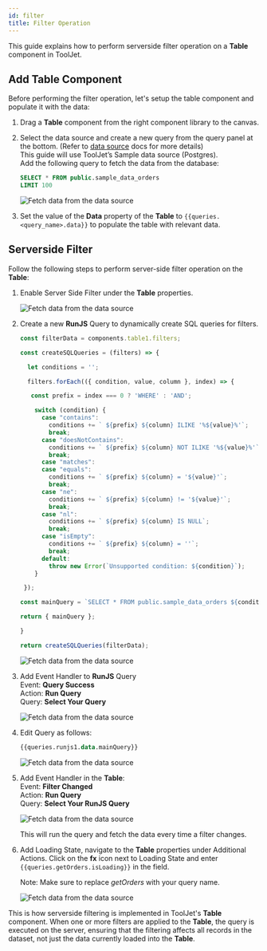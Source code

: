 ```yaml
---
id: filter
title: Filter Operation
---
```


This guide explains how to perform serverside filter operation on a **Table** component in ToolJet.

<div style={{paddingTop:'24px'}}>

## Add Table Component

Before performing the filter operation, let's setup the table component and populate it with the data:

1. Drag a **Table** component from the right component library to the canvas.
2. Select the data source and create a new query from the query panel at the bottom. (Refer to [data source](/docs/data-sources/overview) docs for more details) <br/>
    This guide will use ToolJet’s Sample data source (Postgres).<br/>
    Add the following query to fetch the data from the database:

    ```sql
    SELECT * FROM public.sample_data_orders
    LIMIT 100
    ```

    <img className="screenshot-full" src="/img/widgets/table/serverside-operations/fetch-data-query.png" alt="Fetch data from the data source" />

3. Set the value of the **Data** property of the **Table** to `{{queries.<query_name>.data}}` to populate the table with relevant data.

</div>

<div>

## Serverside Filter

Follow the following steps to perform server-side filter operation on the **Table**:

1. Enable Server Side Filter under the **Table** properties.

    <img className="screenshot-full" src="/img/widgets/table/serverside-operations/filter-property.png" alt="Fetch data from the data source" />

2. Create a new **RunJS** Query to dynamically create SQL queries for filters.

    ```js
    const filterData = components.table1.filters;
    
    const createSQLQueries = (filters) => {
    
      let conditions = '';
    
      filters.forEach(({ condition, value, column }, index) => {
    
       const prefix = index === 0 ? 'WHERE' : 'AND';
    
        switch (condition) {
          case "contains":
            conditions += ` ${prefix} ${column} ILIKE '%${value}%'`;
            break;
          case "doesNotContains":
            conditions += ` ${prefix} ${column} NOT ILIKE '%${value}%'`;
            break;
          case "matches":
          case "equals":
            conditions += ` ${prefix} ${column} = '${value}'`;
            break;
          case "ne":
            conditions += ` ${prefix} ${column} != '${value}'`;
            break;
          case "nl":
            conditions += ` ${prefix} ${column} IS NULL`;
            break;
          case "isEmpty":
            conditions += ` ${prefix} ${column} = ''`;
            break;
          default:
            throw new Error(`Unsupported condition: ${condition}`);
        }
    
     });
    
    const mainQuery = `SELECT * FROM public.sample_data_orders ${conditions}`;
    
    return { mainQuery };
    
    }
    
    return createSQLQueries(filterData);
    ```

    <img className="screenshot-full" src="/img/widgets/table/serverside-operations/filter-js-query.png" alt="Fetch data from the data source" />

3. Add Event Handler to **RunJS** Query<br/>
    Event: **Query Success**<br/>
    Action: **Run Query**<br/>
    Query: **Select Your Query**

    <img className="screenshot-full" src="/img/widgets/table/serverside-operations/filter-query-eh.png" alt="Fetch data from the data source" />

4. Edit Query as follows:

    ```sql
    {{queries.runjs1.data.mainQuery}}
    ```

    <img className="screenshot-full" src="/img/widgets/table/serverside-operations/filter-query.png" alt="Fetch data from the data source" />

5. Add Event Handler in the **Table**:<br/>
    Event: **Filter Changed**<br/>
    Action: **Run Query**<br/>
    Query: **Select Your RunJS Query**

    <img className="screenshot-full" src="/img/widgets/table/serverside-operations/filter-eh.png" alt="Fetch data from the data source" />

    This will run the query and fetch the data every time a filter changes.

6. Add Loading State, navigate to the **Table** properties under Additional Actions. Click on the **fx** icon next to Loading State and enter `{{queries.getOrders.isLoading}}` in the field.

    Note: Make sure to replace *getOrders* with your query name.

    <img className="screenshot-full" src="/img/widgets/table/serverside-operations/filter-loading.png" alt="Fetch data from the data source" />

This is how serverside filtering is implemented in ToolJet's **Table** component. When one or more filters are applied to the **Table**, the query is executed on the server, ensuring that the filtering affects all records in the dataset, not just the data currently loaded into the **Table**.

</div>